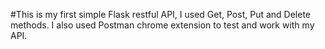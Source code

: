 #This is my first simple Flask restful API, I used Get, Post, Put and Delete methods. I also used Postman chrome extension to test and work with my API.
